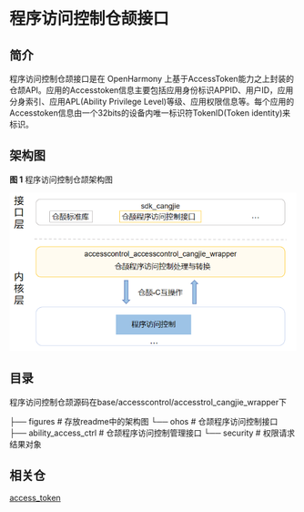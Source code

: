 # 程序访问控制仓颉接口

## 简介

程序访问控制仓颉接口是在 OpenHarmony 上基于AccessToken能力之上封装的仓颉API。应用的Accesstoken信息主要包括应用身份标识APPID、用户ID，应用分身索引、应用APL(Ability Privilege Level)等级、应用权限信息等。每个应用的Accesstoken信息由一个32bits的设备内唯一标识符TokenID(Token identity)来标识。

## 架构图

**图 1** 程序访问控制仓颉架构图

![](figures/accesscontrol_cangjie_wrapper_architecture.png "程序访问控制仓颉架构图")

## 目录

程序访问控制仓颉源码在base/accesscontrol/accesstrol_cangjie_wrapper下

├── figures                 # 存放readme中的架构图
└── ohos                    # 仓颉程序访问控制接口
    ├── ability_access_ctrl # 仓颉程序访问控制管理接口
    └── security            # 权限请求结果对象

## 相关仓

[access_token](https://gitee.com/openharmony/security_access_token)